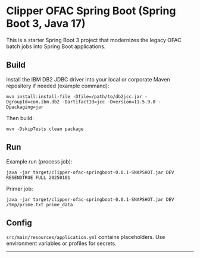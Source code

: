 # Clipper OFAC Spring Boot (Spring Boot 3, Java 17)

This is a starter Spring Boot 3 project that modernizes the legacy OFAC batch jobs into Spring Boot applications.

## Build

Install the IBM DB2 JDBC driver into your local or corporate Maven repository if needed (example command):
```
mvn install:install-file -Dfile=/path/to/db2jcc.jar -DgroupId=com.ibm.db2 -DartifactId=jcc -Dversion=11.5.9.0 -Dpackaging=jar
```

Then build:
```
mvn -DskipTests clean package
```

## Run

Example run (process job):
```
java -jar target/clipper-ofac-springboot-0.0.1-SNAPSHOT.jar DEV RESENDTRUE FULL 20250101
```

Primer job:
```
java -jar target/clipper-ofac-springboot-0.0.1-SNAPSHOT.jar DEV /tmp/prime.txt prime_data
```

## Config

`src/main/resources/application.yml` contains placeholders. Use environment variables or profiles for secrets.

-----------------------------

